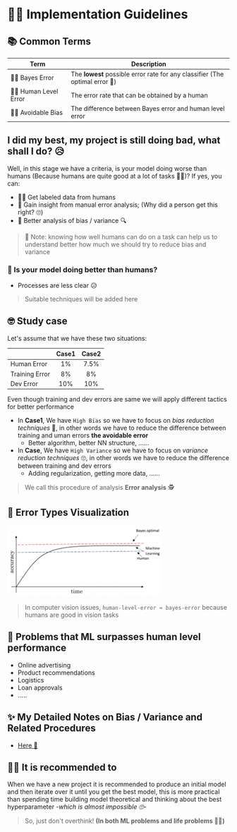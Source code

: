 # 👩‍🏫 Implementation Guidelines 

## 📚 Common Terms

| Term                 | Description                                    |
| -------------------- | ---------------------------------------------- |
| 👩‍🎓 Bayes Error        |  The **lowest** possible error rate for any classifier (The optimal error 🤔) |
| 👩‍🏫 Human Level Error  |  The error rate that can be obtained by a human |
| 👮‍♀️ Avoidable Bias ‍    |  The difference between Bayes error and human level error |

## I did my best, my project is still doing bad, what shall I do? 😥
Well, in this stage we have a criteria, is your model doing worse than humans (Because humans are quite good at a lot of tasks 👩‍🎓)? If yes, you can:
* 👩‍🏫 Get labeled data from humans 
* 👀 Gain insight from manual error analysis; (Why did a person get this right? 🙄) 
* 🔎 Better analysis of bias / variance 🔍

> 🤔 Note: knowing how well humans can do on a task can help us to understand better how much we should try to reduce bias and variance  

### 🧐 Is your model doing better than humans?

* Processes are less clear 😥

> Suitable techniques will be added here

## 🤓 Study case
Let's assume that we have these two situations:

|                    | Case1      | Case2    | 
| ------------------ | :--------: | :------: |
| Human Error        | 1%         | 7.5%     |     
| Training Error     | 8%         | 8%       |
| Dev Error          | 10%        | 10%      |

Even though training and dev errors are same we will apply different tactics for better performance
* In **Case1**, We have `High Bias` so we have to focus on _bias reduction techniques_ 🤔, in other words we have to reduce the difference between training and uman errors **the avoidable error**
  * Better algorithm, better NN structure, ......
* In **Case**, We have `High Variance` so we have to focus on _variance reduction techniques_ 🙄, in other words we have to reduce the difference between training and dev errors
  * Adding regularization, getting more data, ......

> We call this procedure of analysis **Error analysis** 🕵️‍

## 👀 Error Types Visualization

<img src="../res/ErrorTypes.png" width="350"  />

> In computer vision issues, `human-level-error ≈ bayes-error` because humans are good in vision tasks


## 🤗 Problems that ML surpasses human level performance
* Online advertising
* Product recommendations
* Logistics
* Loan approvals
* .....

## ✨ My Detailed Notes on Bias / Variance and Related Procedures
* [Here 🐾](../0-NNConcepts/4-PracticalAspects.md)

## 🤸‍♀️ It is recommended to
When we have a new project it is recommended to produce an initial model and then iterate over it until you get the best model, this is more practical than spending time building model theoretical and thinking about the best hyperparameter *-which is almost impossible 🙄-*

> So, just don't overthink! **(In both ML problems and life problems 🤗🙆‍)**

